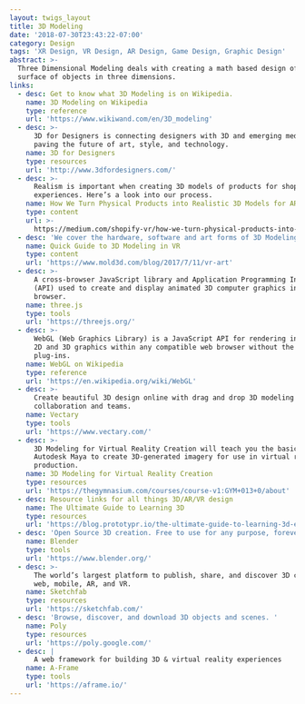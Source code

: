```yaml
---
layout: twigs_layout
title: 3D Modeling
date: '2018-07-30T23:43:22-07:00'
category: Design
tags: 'XR Design, VR Design, AR Design, Game Design, Graphic Design'
abstract: >-
  Three Dimensional Modeling deals with creating a math based design of the
  surface of objects in three dimensions.
links:
  - desc: Get to know what 3D Modeling is on Wikipedia.
    name: 3D Modeling on Wikipedia
    type: reference
    url: 'https://www.wikiwand.com/en/3D_modeling'
  - desc: >-
      3D for Designers is connecting designers with 3D and emerging mediums
      paving the future of art, style, and technology.
    name: 3D for Designers
    type: resources
    url: 'http://www.3dfordesigners.com/'
  - desc: >-
      Realism is important when creating 3D models of products for shopping
      experiences. Here’s a look into our process.
    name: How We Turn Physical Products into Realistic 3D Models for AR
    type: content
    url: >-
      https://medium.com/shopify-vr/how-we-turn-physical-products-into-realistic-3d-models-for-ar-13f9dc20d964
  - desc: 'We cover the hardware, software and art forms of 3D Modeling in VR.'
    name: Quick Guide to 3D Modeling in VR
    type: content
    url: 'https://www.mold3d.com/blog/2017/7/11/vr-art'
  - desc: >-
      A cross-browser JavaScript library and Application Programming Interface
      (API) used to create and display animated 3D computer graphics in a web
      browser.
    name: three.js
    type: tools
    url: 'https://threejs.org/'
  - desc: >-
      WebGL (Web Graphics Library) is a JavaScript API for rendering interactive
      2D and 3D graphics within any compatible web browser without the use of
      plug-ins.
    name: WebGL on Wikipedia
    type: reference
    url: 'https://en.wikipedia.org/wiki/WebGL'
  - desc: >-
      Create beautiful 3D design online with drag and drop 3D modeling tool for
      collaboration and teams.
    name: Vectary
    type: tools
    url: 'https://www.vectary.com/'
  - desc: >-
      3D Modeling for Virtual Reality Creation will teach you the basics of
      Autodesk Maya to create 3D-generated imagery for use in virtual reality
      production.
    name: 3D Modeling for Virtual Reality Creation
    type: resources
    url: 'https://thegymnasium.com/courses/course-v1:GYM+013+0/about'
  - desc: Resource links for all things 3D/AR/VR design
    name: The Ultimate Guide to Learning 3D
    type: resources
    url: 'https://blog.prototypr.io/the-ultimate-guide-to-learning-3d-e69a3a64231e'
  - desc: 'Open Source 3D creation. Free to use for any purpose, forever.'
    name: Blender
    type: tools
    url: 'https://www.blender.org/'
  - desc: >-
      The world’s largest platform to publish, share, and discover 3D content on
      web, mobile, AR, and VR.
    name: Sketchfab
    type: resources
    url: 'https://sketchfab.com/'
  - desc: 'Browse, discover, and download 3D objects and scenes. '
    name: Poly
    type: resources
    url: 'https://poly.google.com/'
  - desc: |
      A web framework for building 3D & virtual reality experiences
    name: A-Frame
    type: tools
    url: 'https://aframe.io/'
---
```


